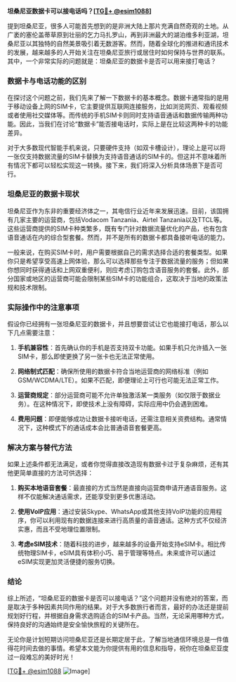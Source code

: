 **坦桑尼亚数据卡可以接电话吗？[[TG💪+ @esim1088](https://t.me/s/esim1088)]**

提到坦桑尼亚，很多人可能首先想到的是非洲大陆上那片充满自然奇观的土地。从广袤的塞伦盖蒂草原到壮丽的乞力马扎罗山，再到非洲最大的湖泊维多利亚湖，坦桑尼亚以其独特的自然美景吸引着无数游客。然而，随着全球化的推进和通讯技术的发展，越来越多的人开始关注在坦桑尼亚旅行或居住时如何保持与世界的联系。其中，一个非常实际的问题就是：坦桑尼亚的数据卡是否可以用来接打电话？

### 数据卡与电话功能的区别

在探讨这个问题之前，我们先来了解一下数据卡的基本概念。数据卡通常指的是用于移动设备上网的SIM卡，它主要提供互联网连接服务，比如浏览网页、观看视频或者使用社交媒体等。而传统的手机SIM卡则同时支持语音通话和数据传输两种功能。因此，当我们在讨论“数据卡”能否接电话时，实际上是在比较这两种卡的功能差异。

对于大多数现代智能手机来说，只要硬件支持（如双卡槽设计），理论上是可以将一张仅支持数据流量的SIM卡替换为支持语音通话的SIM卡的。但这并不意味着所有情况下都可以轻松实现这一转换。接下来，我们将深入分析具体场景下是否可行。

### 坦桑尼亚的数据卡现状

坦桑尼亚作为东非的重要经济体之一，其电信行业近年来发展迅速。目前，该国拥有几家主要的运营商，包括Vodacom Tanzania、Airtel Tanzania以及TTCL等。这些运营商提供的SIM卡种类繁多，既有专门针对数据流量优化的产品，也有包含语音通话在内的综合型套餐。然而，并不是所有的数据卡都具备接听电话的能力。

一般来说，在购买SIM卡时，用户需要根据自己的需求选择合适的套餐类型。如果你只是希望享受高速上网体验，那么可以选择那些专注于数据流量的服务；但如果你想同时获得通话和上网双重便利，则应考虑订购包含语音服务的套餐。此外，部分国家或地区的运营商可能会限制某些SIM卡的功能组合，这取决于当地的政策法规和技术限制。

### 实际操作中的注意事项

假设你已经拥有一张坦桑尼亚的数据卡，并且想要尝试让它也能接打电话，那么以下几点需要注意：

1. **手机兼容性**：首先确认你的手机是否支持双卡功能。如果手机只允许插入一张SIM卡，那么即使更换了另一张卡也无法正常使用。
   
2. **网络制式匹配**：确保所使用的数据卡符合当地运营商的网络标准（例如GSM/WCDMA/LTE）。如果不匹配，即便理论上可行也可能无法正常工作。

3. **运营商规定**：部分运营商可能不允许单独激活某一类服务（如仅限于数据业务）。在这种情况下，即使技术上没有障碍，实际应用中仍会遇到困难。

4. **费用问题**：即便能够成功让数据卡接听电话，还需注意相关资费结构。通常情况下，这种模式下的通话成本会比普通语音套餐更高。

### 解决方案与替代方法

如果上述条件都无法满足，或者你觉得直接改造现有数据卡过于复杂麻烦，还有其他更简单直接的方法可供选择：

1. **购买本地语音套餐**：最直接的方式当然是直接向运营商申请开通语音服务。这样不仅能解决通话需求，还能享受到更多优惠活动。

2. **使用VoIP应用**：通过安装Skype、WhatsApp或其他支持VoIP功能的应用程序，你可以利用现有的数据连接来进行高质量的语音通话。这种方式不仅经济实惠，而且不受地理位置限制。

3. **考虑eSIM技术**：随着科技的进步，越来越多的设备开始支持eSIM卡。相比传统物理SIM卡，eSIM具有体积小巧、易于管理等特点。未来或许可以通过eSIM实现更加灵活便捷的服务切换。

### 结论

综上所述，“坦桑尼亚的数据卡是否可以接电话？”这个问题并没有绝对的答案，而是取决于多种因素共同作用的结果。对于大多数旅行者而言，最好的办法还是提前规划好行程，并根据自身需求选购适合的SIM卡产品。当然，无论采用哪种方式，保持良好的沟通始终是安全愉快旅程的关键所在。

无论你是计划短期访问坦桑尼亚还是长期定居于此，了解当地通信环境总是一件值得花时间去做的事情。希望本文能为你提供有用的信息和指导，祝你在坦桑尼亚度过一段难忘的美好时光！

[[TG💪+ @esim1088](https://t.me/s/esim1088) ![Image](https://i.postimg.cc/4NQfJmqS/Snipaste-2025-05-13-00-14-12.png)]